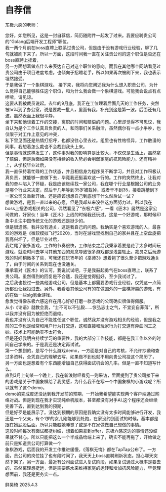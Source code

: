 # 自荐信
东极六感的老师：  

您好，如您所见，这是一封自荐信，简历随附件一起发了过来。我要应聘贵公司的“Golang后端开发工程师”职位。  
我一两个月前在boss直聘上联系过贵公司，但是由于没有游戏行业经验，聊了几句就被刷下来了。所以一方面，这段时间我一直在关注贵公司的这个职位是否还在boss直聘上挂着，  
另一方面想着做点什么来表达自己对这个职位的意向。而我在其他哪个网站看见过贵公司由于项目进度考虑，也倾向于招聘老手，所以如果再次被刷下来，我也表示坦然接受。  
于是我做了一个象棋游戏。
接下来，我将向您阐述我为什么想入职贵公司，为什么觉得自己能够胜任这个职位，和为什么我会做一个象棋游戏。可能我会说点有点啰嗦，请见谅。  
这要从我被裁员说起。去年的9月底，我正在工位理着后面几天的工作任务，突然被hr叫到了办公室，说是要裁一批人，里面有我，补充到这是第一波，后面还有几波。虽然表面上我很平静，  
坐下来和他谈着工作的交接，离职的时间和赔偿的问题。心里却觉得不可思议，我自认为是个工作认真且负责的人，和同事们关系融洽，虽然偶尔有一点小争吵，也仅限于对工作上意见的冲突，  
私下里见面还是热情打招呼，也都没往心里去过。组里也有性格怪异，工作散漫的同事，我想着怎么裁也不会裁到我头上来。  
但是事情就这样发生了，这件事对我的影响算是比较大，不仅仅是生活上，虽然拿了赔偿，但是后面如果没有持续的收入势必会削弱家庭的抗风险能力。还有精神上，从学校毕业过后，  
我一直保持着忙碌的工作状态，并且相信身为程序员不断学习，并且对工作积极认真负责，就能够一直做下去，毕竟我还挺喜欢这一行的。工作的突然终止，让我对我的奋斗陷入了怀疑，我是应该继续找一家公司，我在哪个行业是根据公司的业务是哪个行业来决定，然后干几年等到35岁被裁掉，或者干不到35，接着跳槽到下一家公司又重新开始。还是应该想想自己到底想干什么然后试一试？  
想做游戏，是我一直以来的心愿，但是我却从来没往这方面努力过。所以我在boss上搜游戏相关的公司，偶然看见了“东极六感”，一看《匠木》居然是这家公司做的，好家伙！当年《匠木》上线的时候我还玩过，这是一个好游戏，那时候印象中关注中国传统文化的游戏还是挺少的。  
但是很遗憾，我并没有通关，这是我自己的问题。我确实是个喜欢游戏的人，最喜欢的游戏是《微软模拟飞行2020》，当时在游戏里找到自己的家并且在上空盘旋把我高兴坏了。但是毕业过后，  
我烂尾了很多游戏，工作的节奏很快，工作结束之后我秉承着要是花了太多时间玩游戏，就没时间去学习其他东西的观念导致很多游戏都是浅尝辄止。裁员之后玩游戏的时间稍微多了些，可我还在玩15年的《巫师3》想着拖了很久至少把游戏通关了，由于时间的关系到现在也没通关。  
秉承着对《匠木》的认可，我说试试吧，于是我鼓起勇气在boss直聘上，联系了贵公司。虽然得到的回复是不合适，我还是觉得挺好，至少我试过了。  
之后我也投过一些其他游戏公司，但是基本上都需要游戏行业经验，仅凭这一点简历都没让我投过去。另外，我看着其他公司有的在做国外的一些棋牌类的游戏，有的在做一些slg氪金游戏。  
愈发觉得像东极六感这样在用心好好打磨一款游戏的公司确实很值得佩服。  
从小《论语》就教会我，“士不可以不弘毅……恢弘志士之气，不宜妄自菲薄”，所以我并没有因为被拒绝而退缩。  
我也并没有认为自己不能胜任这个职位，诚然我并没有游戏相关的经验，但是我之前的工作也是经常和用户行为打交道，这和直接和玩家行为打交道有异曲同工之妙。技术上可能确实不太符合，  
但是还好我明白持续学习的重要性，我的大部分工作技能，都是在我工作以外的时间自己学来的。于是我还是决定再试试。  
第一个想到的，是写个什么游戏demo，一方面是对自己的考核，不允许抄袭和查过多资料，全凭自己的理解去写，如果做不到也就不用向贵公司投这个简历了，  
另一方面也是想着有个东西能增加自己获得面试机会的几率。但是一直不知道写什么。  
直到3月上旬某一个晚上，我在新浪财经看见一则采访，里面提到了贵公司接下来的游戏是关于中国象棋给了我灵感，为什么我不在写一个中国象棋的小游戏呢？所以就有了这个demo，  
demo的完成度还没达到我开发前的预期，一开始我希望能实现两个客户端通过网络对战。但是到现在我才实现纯单机版本，甚至都没有对手AI.这个程序还会继续完善下去，直到达到我的预期，  
但是好歹是能展示了。没达到预期的原因是我确实没有太多时间能够进行开发，我还是一个父亲，有个1岁的女儿刚能够到处跑，在家没约到面试的时候，基本都是跟在她屁股后面。所以只能趁她睡觉了或是不在家做做自己想做的事情。  
这段时间每次有面试都挺纠结，想着如果拿到offer，东极六感这边的事情还没结果就不甘心。所以只能把这么一个半成品给端上来了，确实不能再拖了，开始做之前只是知道贵公司打算做一个  
象棋游戏，后面我的开发工作推进缓慢，《落棋无悔》都在TapTap公布了。一方面，贵公司的岗位挂了也有段时间了，我天天上boss直聘刷新状态，担心哪天突然下架了。另一方面，最近有公司面试进入复试阶段，如果复试通过大概率是要去的，虽然离理想挺远，但是需要薪水来维持家庭的运转和增加抗风险能力，毕竟理想面前，我还是更务实一点。  

鲜昊琦
2025.4.3